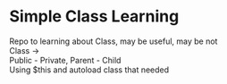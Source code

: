 # Simple Class Learning

Repo to learning about Class, may be useful, may be not <br/>
Class -> <br/>
Public - Private, Parent - Child <br/>
Using $this and autoload class that needed <br/>
